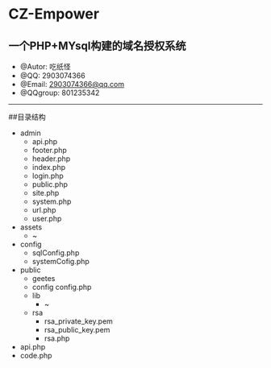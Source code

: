 # CZ-Empower
一个PHP+MYsql构建的域名授权系统
---
 * @Autor: 吃纸怪
 * @QQ: 2903074366
 * @Email: 2903074366@qq.com
 * @QQgroup: 801235342
---
##目录结构
* admin
   * api.php
   * footer.php
   * header.php
   * index.php
   * login.php
   * public.php
   * site.php
   * system.php
   * url.php
   * user.php
* assets
   * ~
* config
   * sqlConfig.php
   * systemCofig.php
* public
   * geetes
   * config
      config.php
   * lib
      * ~
   * rsa
      * rsa_private_key.pem
      * rsa_public_key.pem
      * rsa.php
* api.php
* code.php
